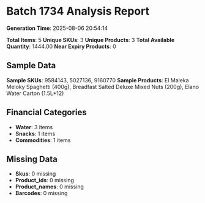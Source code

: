 # Batch 1734 Analysis Report

**Generation Time**: 2025-08-06 20:54:14

**Total Items**: 5
**Unique SKUs**: 3
**Unique Products**: 3
**Total Available Quantity**: 1444.00
**Near Expiry Products**: 0

## Sample Data
**Sample SKUs**: 9584143, 5027136, 9160770
**Sample Products**: El Maleka Meloky Spaghetti (400g), Breadfast Salted Deluxe Mixed Nuts (200g), Elano Water Carton (1.5L*12)

## Financial Categories
- **Water**: 3 items
- **Snacks**: 1 items
- **Commodities**: 1 items

## Missing Data
- **Skus**: 0 missing
- **Product_ids**: 0 missing
- **Product_names**: 0 missing
- **Barcodes**: 0 missing
